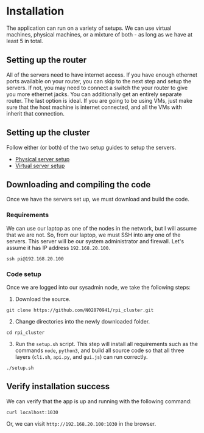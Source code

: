 # Installation
The application can run on a variety of setups. We can use virtual machines,
physical machines, or a mixture of both - as long as we have at least 5 in total.

## Setting up the router
All of the servers need to have internet access. If you have enough ethernet ports available on your router, you can skip to the next step and setup the servers. If not, you may need to connect a switch the your router to give you more ethernet jacks. You can additionally get an entirely separate router. The last option is ideal. If you are going to be using VMs, just make sure that the host machine is internet connected, and all the VMs with inherit that connection.

## Setting up the cluster
Follow either (or both) of the two setup guides to setup the servers.

* [Physical server setup](rpi.md)
* [Virtual server setup](ubuntu.md)

## Downloading and compiling the code
Once we have the servers set up, we must download and build the code.

### Requirements
We can use our laptop as one of the nodes in the network, but I will assume that
we are not. So, from our laptop, we must SSH into any one of the servers. This server
will be our system administrator and firewall. Let's assume it has IP address `192.168.20.100`.

```
ssh pi@192.168.20.100
```

### Code setup
Once we are logged into our sysadmin node, we take the following steps:

1. Download the source.
```
git clone https://github.com/N02870941/rpi_cluster.git
```

2. Change directories into the newly downloaded folder.
```
cd rpi_cluster
```

3. Run the `setup.sh` script. This step will install all requirements
such as the commands `node`, `python3`, and build all source code so that
all three layers (`cli.sh`, `api.py`, and `gui.js`) can run correctly.
```
./setup.sh
```

## Verify installation success
We can verify that the app is up and running with the following command:

```
curl localhost:1030
```

Or, we can visit `http://192.168.20.100:1030` in the browser.
